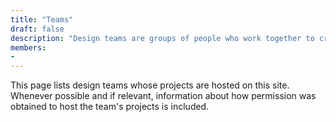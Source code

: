 ```yaml
---
title: "Teams"
draft: false
description: "Design teams are groups of people who work together to create mods for Zoo Tycoon. This page lists design teams whose projects are hosted on this site."
members: 
- 
---
```


This page lists design teams whose projects are hosted on this site. Whenever possible and if relevant, information about how permission was obtained to host the team's projects is included.